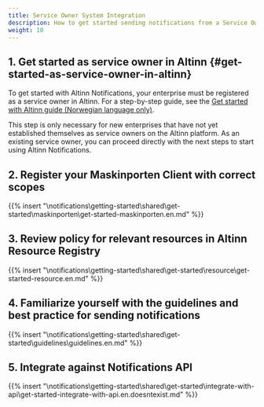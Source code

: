 ```yaml
---
title: Service Owner System Integration
description: How to get started sending notifications from a Service Owner System
weight: 10
---
```


## 1. Get started as service owner in Altinn {#get-started-as-service-owner-in-altinn}

To get started with Altinn Notifications, your enterprise must be registered as a service owner in Altinn. 
For a step-by-step guide, see the [Get started with Altinn guide (Norwegian language only)](https://www.altinndigital.no/kom-i-gang/guide-kom-i-gang-med-altinn/).

This step is only necessary for new enterprises that have not yet established
themselves as service owners on the Altinn platform. As an existing service owner, 
you can proceed directly with the next steps to start using Altinn Notifications.


## 2. Register your Maskinporten Client with correct scopes

{{% insert "\notifications\getting-started\shared\get-started\maskinporten\get-started-maskinporten.en.md" %}}

## 3. Review policy for relevant resources in Altinn Resource Registry

{{% insert "\notifications\getting-started\shared\get-started\resource\get-started-resource.en.md" %}}


## 4. Familiarize yourself with the guidelines and best practice for sending notifications
{{% insert "\notifications\getting-started\shared\get-started\guidelines\guidelines.en.md" %}}

## 5. Integrate against Notifications API

{{% insert "\notifications\getting-started\shared\get-started\integrate-with-api\get-started-integrate-with-api.en.doesntexist.md" %}}

